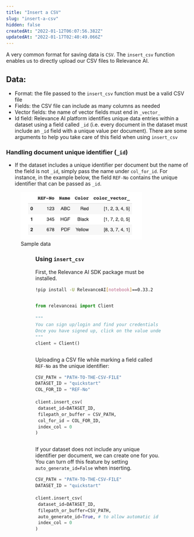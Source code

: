 ```yaml
---
title: "Insert a CSV"
slug: "insert-a-csv"
hidden: false
createdAt: "2022-01-12T06:07:56.382Z"
updatedAt: "2022-01-17T02:40:49.066Z"
---
```

A very common format for saving data is `CSV`. The `insert_csv` function enables us to directly upload our CSV files to Relevance AI.

## Data:
* Format: the file passed to the `insert_csv` function must be a valid CSV file
* Fields: the CSV file can include as many columns as needed
* Vector fields: the name of vector fields must end in `_vector_`
* Id field: Relevance AI platform identifies unique data entries within a dataset using a field called `_id` (i.e. every document in the dataset must include an `_id` field with a unique value per document). There are some arguments to help you take care of this field when using `insert_csv`

### Handling document unique identifier (`_id`)
* If the dataset includes a unique identifier per document but the name of the field is not `_id`, simply pass the name under `col_for_id`. For instance, in the example below, the field `REF-No` contains the unique identifier that can be passed as `_id`.
<figure>
<img src="https://github.com/RelevanceAI/RelevanceAI-readme-docs/blob/v0.33.2-general-features/docs_template/GENERAL_FEATURES/creating-a-dataset/assets/csv-data-sample.png" width="332" alt="4ac37a1-Screen_Shot_2022-01-11_at_5.43.32_pm.png" />
<figcaption>Sample data</figcaption>
<figure>

### Using `insert_csv`

First, the Relevance AI SDK package must be installed.

```bash Bash
!pip install -U RelevanceAI[notebook]==0.33.2
```
```bash
```


```python Python (SDK)
from relevanceai import Client

"""
You can sign up/login and find your credentials here: https://cloud.relevance.ai/sdk/api
Once you have signed up, click on the value under `Authorization token` and paste it here
"""
client = Client()
```
```python
```

Uploading a CSV file while marking a field called `REF-No` as the unique identifier:

```python Python (SDK)
CSV_PATH = "PATH-TO-THE-CSV-FILE"
DATASET_ID = "quickstart"
COL_FOR_ID = "REF-No"

client.insert_csv(
 dataset_id=DATASET_ID,
 filepath_or_buffer = CSV_PATH,
 col_for_id = COL_FOR_ID,
 index_col = 0
)
```
```python
```

If your dataset does not include any unique identifier per document, we can create one for you. You can turn off this feature by setting `auto_generate_id=False` when inserting.

```python Python (SDK)
CSV_PATH = "PATH-TO-THE-CSV-FILE"
DATASET_ID = "quickstart"

client.insert_csv(
 dataset_id=DATASET_ID,
 filepath_or_buffer=CSV_PATH,
 auto_generate_id=True, # to allow automatic id generation
 index_col = 0
)
```
```python
```

